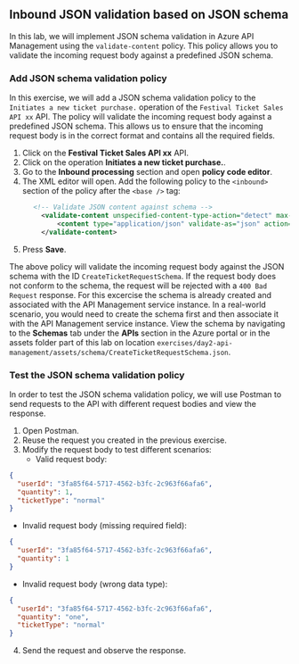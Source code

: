 ## Inbound JSON validation based on JSON schema

In this lab, we will implement JSON schema validation in Azure API Management using the `validate-content` policy. This policy allows you to validate the incoming request body against a predefined JSON schema.

### Add JSON schema validation policy
In this exercise, we will add a JSON schema validation policy to the `Initiates a new ticket purchase.` operation of the `Festival Ticket Sales API xx` API. The policy will validate the incoming request body against a predefined JSON schema. This allows us to ensure that the incoming request body is in the correct format and contains all the required fields. 

1. Click on the **Festival Ticket Sales API xx** API.
2. Click on the operation **Initiates a new ticket purchase.**.
3. Go to the **Inbound processing** section and open **policy code editor**.
4. The XML editor will open. Add the following policy to the `<inbound>` section of the policy after the `<base />` tag:
```xml
      <!-- Validate JSON content against schema -->
        <validate-content unspecified-content-type-action="detect" max-size="102400" size-exceeded-action="ignore" errors-variable-name="requestBodyValidation">
            <content type="application/json" validate-as="json" action="prevent" schema-id="CreateTicketRequestSchema" allow-additional-properties="false" />
        </validate-content>
```
5. Press **Save**.

The above policy will validate the incoming request body against the JSON schema with the ID `CreateTicketRequestSchema`. If the request body does not conform to the schema, the request will be rejected with a `400 Bad Request` response. For this excercise the schema is already created and associated with the API Management service instance. In a real-world scenario, you would need to create the schema first and then associate it with the API Management service instance. View the schema by navigating to the **Schemas** tab under the **APIs** section in the Azure portal or in the assets folder part of this lab on location `exercises/day2-api-management/assets/schema/CreateTicketRequestSchema.json`.

### Test the JSON schema validation policy
In order to test the JSON schema validation policy, we will use Postman to send requests to the API with different request bodies and view the response.

1. Open Postman.
2. Reuse the request you created in the previous exercise.
3. Modify the request body to test different scenarios:
   - Valid request body:
```json
{
  "userId": "3fa85f64-5717-4562-b3fc-2c963f66afa6",
  "quantity": 1,
  "ticketType": "normal"
}
```
   - Invalid request body (missing required field):
```json
{
  "userId": "3fa85f64-5717-4562-b3fc-2c963f66afa6",
  "quantity": 1
}
```
   - Invalid request body (wrong data type):
```json
{
  "userId": "3fa85f64-5717-4562-b3fc-2c963f66afa6",
  "quantity": "one",
  "ticketType": "normal"
}
```
4. Send the request and observe the response.